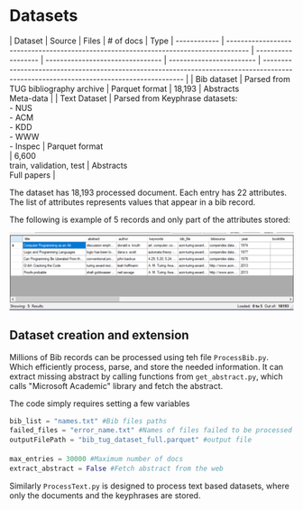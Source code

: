 # Datasets 


| Dataset      | Source                                                                               | Files              | \# of docs                       | Type                    | ------------ | ------------------------------------------------------------------------------------ | ------------------ | -------------------------------- | ------------------------ | -------------------------------------------------------------------------------------------------------------------------------------- |
| Bib dataset  | Parsed from<br>TUG bibliography archive                                              | Parquet format     | 18,193                           | Abstracts<br>Meta-data   |
| Text Dataset | Parsed from Keyphrase datasets:<br>\- NUS<br>\- ACM<br>\- KDD<br>\- WWW<br>\- Inspec | Parquet format<br> | 6,600<br>train, validation, test | Abstracts<br>Full papers |

The dataset has 18,193 processed document. Each entry has 22 attributes. The list of attributes represents values that appear in a bib record.

The following is example of 5 records and only part of the attributes stored: 

![Bib dataset example](data.PNG "Bib dataset example")

## Dataset creation and extension 
Millions of Bib records can be processed using teh file `ProcessBib.py`. Which efficiently process, parse, and store the needed information. It can extract missing abstract by calling functions from `get_abstract.py`, which calls "Microsoft Academic" library and fetch the abstract. 

The code simply requires setting a few variables 

```python
bib_list = "names.txt" #Bib files paths
failed_files = "error_name.txt" #Names of files failed to be processed 
outputFilePath = "bib_tug_dataset_full.parquet" #output file

max_entries = 30000 #Maximum number of docs
extract_abstract = False #Fetch abstract from the web
```

Similarly `ProcessText.py` is designed to process text based datasets, where only the documents and the keyphrases are stored. 
